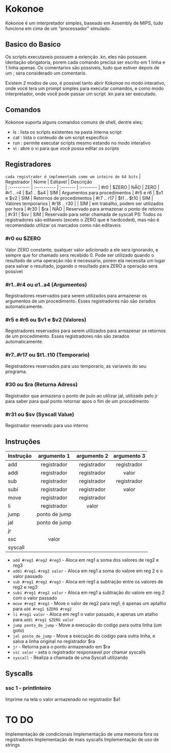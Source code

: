 # Kokonoe
Kokonoe é um interpretador simples, baseado em Assembly de MIPS, tudo funciona em cima de um "processador" simulado.

## Basico do Basico
Os scripts executaveis possuem a extenção .kn, eles não possuem identação obrigatoria, porem cada comando precisa ser escrito em 1 linha e 1 linha apenas. Os comentarios são possiveis, tudo que estiver depois de um ; sera considerado um comentario.

Existem 2 modos de uso, é possivel tanto abrir Kokonoe no modo interativo, onde você tera um prompt simples para executar comandos, e como modo interpretador, onde você pode passar um script .kn para ser executado.

## Comandos
Kokonoe suporta alguns comandos comuns de shell, dentre eles;
- ls  : lista os scripts existentes na pasta interna script
- cat : lista o conteudo de um script especifico
- run : permite executar scripts mesmo estando no modo interativo
- vi  : abre o vi para que você possa editar os scripts

## Registradores
`cada registrador é implementado como um inteiro de 64 bits`
| Registrador | Nome        | Editavel | Descrição  
| :---------- | :---------- | :------- | :-------- 
| #r0         | $ZERO       | NÂO      | ZERO
| #r1 .. r4   | $a1 .. $a4  | SIM      | Argumentos para procedimentos 
| #r5 e r6    | $v1 e $v2   | SIM      | Retornos de procedimentos
| #r7 .. r17  | $t1 .. $t10 | SIM      | Valores temporarios
| #r18 .. r30 |             | SIM      | em trabalho, podem ser utilizados por hora
| #r30        | $ra         | NÂO      | Reservado para armazenar o ponto de retorno
| #r31        | $sv         | SIM      | Reservado para setar chamada de syscall
PS: Todos os registradores são editaveis (exceto o ZERO que é hardcoded), mas não é recomendado utilizar os marcados como não editaveis

### #r0 ou $ZERO
Valor ZERO constante, qualquer valor adicionado a ele sera ignorando, e sempre que for chamado sera recebido 0. Pode ser utilizado quando o resultado de uma operação não é necessario, porem ela necessita um lugar para salvar o resultado, jogando o resultado para ZERO a operação sera possivel 

### #r1..#r4 ou $a1..$a4 (Argumentos)
Registradores reservados para serem utilizados para armazenar os argumentos de um procedimento. Esses registradores não são zerados automaticamente.

### #r5 e #r6 ou $v1 e $v2 (Valores)
Registradores reservados para serem utilizados para armazenar os retornos de um procedimento. Esses registradores não são zerados automaticamente.

### #r7..#r17 ou $t1..t10 (Temporario)
Registradores reservados para uso temporario, as variaveis do seu programa.

### #30 ou $ra (Returna Adress)
Registrador que armazena o ponto de pulo ao utilizar jal, utilizado pelo jr para saber para qual ponto retornar apos o fim de um procedimento

### #r31 ou $sv (Syscall Value)
Registrador reservado para uso interno

## Instruções
| Instrução | argumento 1    | argumento 2 | argumento 3 |
| :-------- | :------------: | :---------: | :---------: |
| add       | registrador    | registrador | registrador |
| addi      | registrador    | registrador | valor       |
| sub       | registrador    | registrador | registrador |
| subi      | registrador    | registrador | valor       |
| move      | registrador    | registrador
| li        | registrador    | valor
| jump      | ponto de jump
| jal       | ponto de jump
| jr        |
| ssc       | valor       
| syscall   

- `add #reg1 #reg2 #reg3` - Aloca em reg1 a soma dos valores de reg2 e reg3
- `addi #reg1 #reg2 valor` - Aloca em reg1 a soma do valore em reg 2 e o valor passado
- `sub #reg1 #reg2 #reg3` - Aloca em reg1 a subtração entre os valores de reg2 e reg3
- `subi #reg1 #reg2 valor` - Aloca em reg1 a subtração do valore em reg 2 com o valor passado
- `move #reg1 #reg2` - Move o valor de reg2 para reg1, é apenas um aptalho para `add #reg1 $ZERO #reg2`
- `li #reg1 valor` - Aloca em reg1 o valor passado, é apenas um atalho para `addi #reg1 $ZERO valor`
- `jump ponto_de_jump` - Move a execução do codigo para outra linha (um goto)
- `jal ponto_de_jump` - Move a execução do codigo para outra linha, e salva a linha original no registrador $ra
- `jr` - Retorna para o ponto armazenado em $ra
- `ssc valor` - seta o registrador responsavel por chamar syscalls
- `syscall` - Realiza a chamada de uma Syscall utilizando

## Syscalls
### ssc 1 - printInteiro
Imprime na tela o valor armazenado no registrador $a1


# TO DO
Implementação de condicionais
Implementação de uma memoria fora os registradores
Implementação de mais syscalls
Implementação de uso de strings
